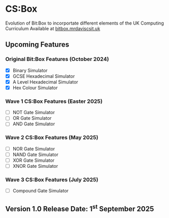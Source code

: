 # CS:Box
Evolution of Bit:Box to incorportate different elements of the UK Computing Curriculum
Available at [bitbox.mrdaviscsit.uk](https://bitbox.mrdaviscsit.uk)

## Upcoming Features
### Original Bit:Box Features (October 2024)
- [x] Binary Simulator
- [x] GCSE Hexadecimal Simulator
- [x] A Level Hexadecimal Simulator
- [x] Hex Colour Simulator

### Wave 1 CS:Box Features (Easter 2025)
- [ ] NOT Gate Simulator
- [ ] OR Gate Simulator
- [ ] AND Gate Simulator

### Wave 2 CS:Box Features (May 2025)
- [ ] NOR Gate Simulator
- [ ] NAND Gate Simulator
- [ ] XOR Gate Simulator
- [ ] XNOR Gate Simulator

### Wave 3 CS:Box Features (July 2025)
- [ ] Compound Gate Simulator

## Version 1.0 Release Date: 1<sup>st</sup> September 2025
